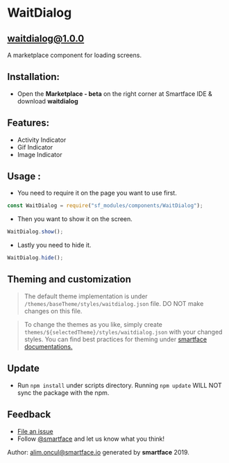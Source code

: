 
# WaitDialog
## waitdialog@1.0.0

A marketplace component for loading screens.

## Installation: 
- Open the **Marketplace - beta** on the right corner at Smartface IDE & download **waitdialog**

## Features:
- Activity Indicator
- Gif Indicator
- Image Indicator

## Usage : 

- You need to require it on the page you want to use first.
```javascript
const WaitDialog = require("sf_modules/components/WaitDialog");
```
- Then you want to show it on the screen.
```javascript
WaitDialog.show();
```
- Lastly you need to hide it.
```javascript
WaitDialog.hide();
```

## Theming and customization

> The default theme implementation is under `/themes/baseTheme/styles/waitdialog.json` file. DO NOT make changes on this file.

> To change the themes as you like, simply create `themes/${selectedTheme}/styles/waitdialog.json` with your changed styles. You can find best practices for theming under [smartface documentations.](https://developer.smartface.io/docs/using-themes-in-apps)

## Update
- Run `npm install` under scripts directory. Running `npm update` WILL NOT sync the package with the npm.

## Feedback
* [File an issue](https://github.com/smartface/sf-component-waitdialog/issues)
* Follow [@smartface](https://twitter.com/smartface_io) and let us know what you think!

Author: alim.oncul@smartface.io generated by **smartface** 2019.
    
